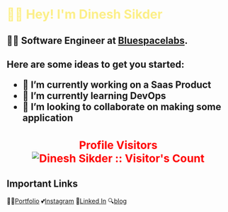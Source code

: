 <h1 style="color:#fcef88"> <b>👋🏻 Hey! I'm Dinesh Sikder </b></h1>
<h2> 👨‍💻 Software Engineer at <a href="https://www.bluespacelabs.com/">Bluespacelabs</a>.<h2>

Here are some ideas to get you started:

- 🔭 I’m currently working on a Saas Product
- 🌱 I’m currently learning DevOps
- 👯 I’m looking to collaborate on making some application

<center>
<h3 style="color:red" align="center"> 
Profile Visitors
<br>
<img align="center" src="https://profile-counter.glitch.me/{Dineshsikder}/count.svg" alt="Dinesh Sikder :: Visitor's Count" />
</h3>
</center>

## Important Links

👨‍💻[Portfolio](https://dineshsikder.github.io/)
💕[Instagram](https://www.instagram.com/dinesh_sikder/)
🙌[Linked In](https://www.linkedin.com/in/dinesh-sikder-42886111a/)
🔍[blog](https://www.dstechguru.com/)

